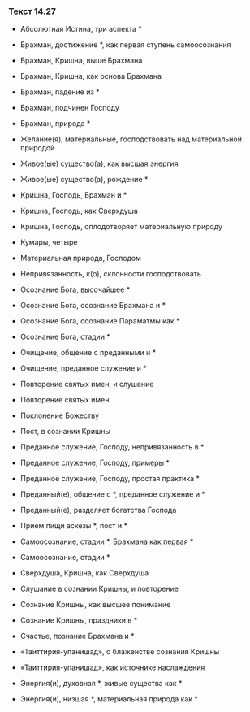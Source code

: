 ### Текст 14.27

- Абсолютная Истина, три аспекта *

- Брахман, достижение *, как первая ступень самоосознания

- Брахман, Кришна, выше Брахмана

- Брахман, Кришна, как основа Брахмана

- Брахман, падение из *

- Брахман, подчинен Господу

- Брахман, природа *

- Желание(я), материальные, господствовать над материальной природой

- Живое(ые) существо(а), как высшая энергия

- Живое(ые) существо(а), рождение *

- Кришна, Господь, Брахман и *

- Кришна, Господь, как Сверхдуша

- Кришна, Господь, оплодотворяет материальную природу

- Кумары, четыре

- Материальная природа, Господом

- Непривязанность, к(о), склонности господствовать

- Осознание Бога, высочайшее *

- Осознание Бога, осознание Брахмана и *

- Осознание Бога, осознание Параматмы как *

- Осознание Бога, стадии *

- Очищение, общение с преданными и *

- Очищение, преданное служение и *

- Повторение святых имен, и слушание

- Повторение святых имен

- Поклонение Божеству

- Пост, в сознании Кришны

- Преданное служение, Господу, непривязанность в *

- Преданное служение, Господу, примеры *

- Преданное служение, Господу, простая практика *

- Преданный(е), общение с *, преданное служение и *

- Преданный(е), разделяет богатства Господа

- Прием пищи аскезы *, пост и *

- Самоосознание, стадии *, Брахмана как первая *

- Самоосознание, стадии *

- Сверхдуша, Кришна, как Сверхдуша

- Слушание в сознании Кришны, и повторение

- Сознание Кришны, как высшее понимание

- Сознание Кришны, праздники в *

- Счастье, познание Брахмана и *

- «Таиттирия-упанишад», о блаженстве сознания Кришны

- «Таиттирия-упанишад», как источнике наслаждения

- Энергия(и), духовная *, живые существа как *

- Энергия(и), низшая *, материальная природа как *
	
